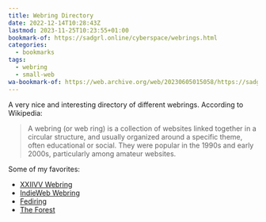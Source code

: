 ```yaml
---
title: Webring Directory
date: 2022-12-14T10:28:43Z
lastmod: 2023-11-25T10:23:55+01:00
bookmark-of: https://sadgrl.online/cyberspace/webrings.html
categories:
  - bookmarks
tags:
  - webring
  - small-web
wa-bookmark-of: https://web.archive.org/web/20230605015058/https://sadgrl.online/cyberspace/webrings.html
---
```


A very nice and interesting directory of different webrings. According to Wikipedia:

> A webring (or web ring) is a collection of websites linked together in a circular structure, and usually organized around a specific theme, often educational or social. They were popular in the 1990s and early 2000s, particularly among amateur websites.

Some of my favorites:

- [XXIIVV Webring](https://webring.xxiivv.com/)
- [IndieWeb Webring](https://xn--sr8hvo.ws/)
- [Fediring](https://fediring.net/)
- [The Forest](https://theforest.link/)
